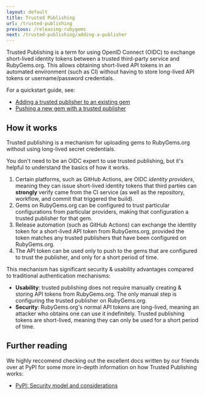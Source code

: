 ```yaml
---
layout: default
title: Trusted Publishing
url: /trusted-publishing
previous: /releasing-rubygems
next: /trusted-publishing/adding-a-publisher
---
```


Trusted Publishing is a term for using OpenID Connect (OIDC) to exchange short-lived identity tokens between a trusted third-party service and RubyGems.org.
This allows obtaining short-lived API tokens in an automated environment (such as CI) without having to store long-lived API tokens or username/password credentials.

For a quickstart guide, see:

- [Adding a trusted publisher to an existing gem](/trusted-publishing/adding-a-publisher)
- [Pushing a new gem with a trusted publisher](/trusted-publishing/pushing-a-new-gem)

## How it works

Trusted publishing is a mechanism for uploading gems to RubyGems.org without using long-lived secret credentials.

You don't need to be an OIDC expert to use trusted publishing, but it's helpful to understand the basics of how it works.

1. Certain platforms, such as GitHub Actions, are OIDC _identity providers_, meaning they can issue short-lived identity tokens that third parties can **strongly** verify came from the CI service (as well as the repository, workflow, and commit that triggered the build).
1. Gems on RubyGems.org can be configured to trust particular configurations from particular providers, making that configuration a trusted publisher for that gem.
1. Release automation (such as GitHub Actions) can exchange the identity token for a short-lived API token from RubyGems.org, provided the token matches any trusted publishers that have been configured on RubyGems.org.
1. The API token can be used only to push to the gems that are configured to trust the publisher, and only for a short period of time.

This mechanism has significant security & usability advantages compared to traditional authentication mechanisms:

- **Usability**: trusted publishing does not require manually creating & storing API tokens from RubyGems.org. The only manual step is configuring the trusted publisher on RubyGems.org.
- **Security**: RubyGems.org's normal API tokens are long-lived, meaning an attacker who obtains one can use it indefinitely. Trusted publishing tokens are short-lived, meaning they can only be used for a short period of time.

## Further reading

We highly reccomend checking out the excellent docs written by our friends over at PyPI for some more in-depth information on how Trusted Publishing works:

- [PyPI: Security model and considerations](https://docs.pypi.org/trusted-publishers/security-model/)
